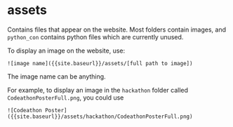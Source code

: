 # assets 
Contains files that appear on the website. Most folders contain images, and `python_con` contains python files which are currently unused. 

To display an image on the website, use: 

```
![image name]({{site.baseurl}}/assets/[full path to image])
```

The image name can be anything. 

For example, to display an image in the `hackathon` folder called `CodeathonPosterFull.png`, you could use

```
![Codeathon Poster]({{site.baseurl}}/assets/hackathon/CodeathonPosterFull.png)
```

